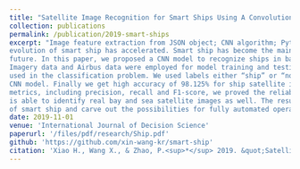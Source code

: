 ```yaml
---
title: "Satellite Image Recognition for Smart Ships Using A Convolutional Neural Networks Algorithm"
collection: publications
permalink: /publication/2019-smart-ships
excerpt: "Image feature extraction from JSON object; CNN algorithm; Python Tensorflow<br />**Abstract:**In recent years, along with the development of artificial intelligence technologies and related technical products, the
evolution of smart ship has accelerated. Smart ship has become the main development direction of ship industry in the
future. In this paper, we proposed a CNN model to recognize ships in bay and sea area. Data sets of Ships in Satellite
Imagery data and Airbus data were employed for model training and testing and features are pixel data of images and
used in the classification problem. We used labels either “ship” or “no-ship” as our dependant variable to train the
CNN model. Finally we get high accuracy of 98.125% for ship satellite images recognition. Through the performance
metrics, including precision, recall and F1-score, we proved the reliability of this CNN model. Moreover, our CNN model
is able to identify real bay and sea satellite images as well. The results make a great contribution for the development
of smart ship and carve out the possibilities for fully automated operation of ship and ports."
date: 2019-11-01
venue: 'International Journal of Decision Science'
paperurl: '/files/pdf/research/Ship.pdf'
github: 'https://github.com/xin-wang-kr/smart-ship'
citation: 'Xiao H., Wang X., & Zhao, P.<sup>*</sup> 2019. &quot;Satellite Image Recognition for Smart Ships Using A Convolutional Neural Networks Algorithm.&quot; <i>International Journal of Decision Science</i> 10(2): 85–91.'
---
```

